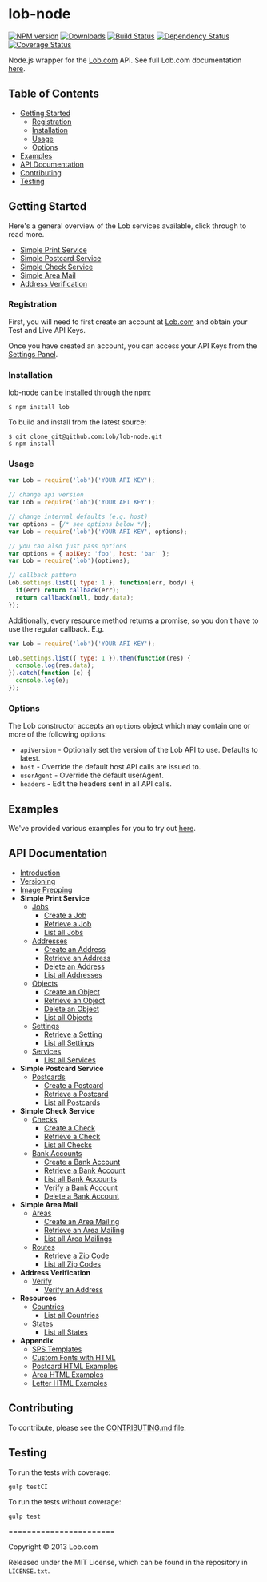 # lob-node

[downloads-image]: http://img.shields.io/npm/dm/lob.svg
[npm-url]: https://npmjs.org/package/lob
[npm-image]: https://badge.fury.io/js/lob.svg
[travis-url]: https://travis-ci.org/lob/lob-node
[travis-image]: https://travis-ci.org/lob/lob-node.svg?branch=master
[depstat-url]: https://david-dm.org/Lob/Lob-node
[depstat-image]: https://david-dm.org/Lob/Lob-node.svg

[![NPM version][npm-image]][npm-url] [![Downloads][downloads-image]][npm-url]  [![Build Status](https://travis-ci.org/lob/lob-node.svg?branch=master)](https://travis-ci.org/lob/lob-node) [![Dependency Status](https://gemnasium.com/lob/lob-node.svg)](https://gemnasium.com/lob/lob-node) [![Coverage Status](https://coveralls.io/repos/lob/lob-node/badge.svg?branch=master)](https://coveralls.io/r/lob/lob-node?branch=master)

Node.js wrapper for the [Lob.com](https://lob.com) API. See full Lob.com documentation [here](https://lob.com/docs/node).

## Table of Contents

- [Getting Started](#getting-started)
  - [Registration](#registration)
  - [Installation](#installation)
  - [Usage](#usage)
  - [Options](#options)
- [Examples](#examples)
- [API Documentation](#api-documentation)
- [Contributing](#contributing)
- [Testing](#testing)

## Getting Started

Here's a general overview of the Lob services available, click through to read more.

- [Simple Print Service](https://lob.com/services/sps)
- [Simple Postcard Service](https://lob.com/services/postcards)
- [Simple Check Service](https://lob.com/services/postcards)
- [Simple Area Mail](https://lob.com/services/sam)
- [Address Verification](https://lob.com/verification/address)

### Registration

First, you will need to first create an account at [Lob.com](https://dashboard.lob.com/#/register) and obtain your Test and Live API Keys.

Once you have created an account, you can access your API Keys from the [Settings Panel](https://dashboard.lob.com/#/settings).

### Installation

lob-node can be installed through the npm:

```
$ npm install lob
```

To build and install from the latest source:

```
$ git clone git@github.com:lob/lob-node.git
$ npm install
```

### Usage
```javascript
var Lob = require('lob')('YOUR API KEY');

// change api version
var Lob = require('lob')('YOUR API KEY');

// change internal defaults (e.g. host)
var options = {/* see options below */};
var Lob = require('lob')('YOUR API KEY', options);

// you can also just pass options
var options = { apiKey: 'foo', host: 'bar' };
var Lob = require('lob')(options);

// callback pattern
Lob.settings.list({ type: 1 }, function(err, body) {
  if(err) return callback(err);
  return callback(null, body.data);
});
```

Additionally, every resource method returns a promise, so you don't have to use the regular callback. E.g.

```javascript
var Lob = require('lob')('YOUR API KEY');

Lob.settings.list({ type: 1 }).then(function(res) {
  console.log(res.data);
}).catch(function (e) {
  console.log(e);
});
```

### Options
The Lob constructor accepts an `options` object which may contain one or more of the following options:

* `apiVersion` - Optionally set the version of the Lob API to use. Defaults to latest.
* `host` - Override the default host API calls are issued to.
* `userAgent` - Override the default userAgent.
* `headers` - Edit the headers sent in all API calls.

## Examples

We've provided various examples for you to try out [here](https://github.com/lob/lob-node/tree/master/examples).

## API Documentation

- [Introduction](https://lob.com/docs/node#introduction)
- [Versioning](https://lob.com/docs/node#version)
- [Image Prepping](https://lob.com/docs/node#prepping)
- **Simple Print Service**
  - [Jobs](https://lob.com/docs/node#jobs)
    - [Create a Job](https://lob.com/docs/node#jobs_create)
    - [Retrieve a Job](https://lob.com/docs/node#jobs_retrieve)
    - [List all Jobs](https://lob.com/docs/node#jobs_list)
  - [Addresses](https://lob.com/docs/node#addresses)
    - [Create an Address](https://lob.com/docs/node#addresses_create)
    - [Retrieve an Address](https://lob.com/docs/node#addresses_retrieve)
    - [Delete an Address](https://lob.com/docs/node#addresses_delete)
    - [List all Addresses](https://lob.com/docs/node#addresses_list)
  - [Objects](https://lob.com/docs/node#objects)
    - [Create an Object](https://lob.com/docs/node#objects_create)
    - [Retrieve an Object](https://lob.com/docs/node#objects_retrieve)
    - [Delete an Object](https://lob.com/docs/node#objects_delete)
    - [List all Objects](https://lob.com/docs/node#objects_list)
  - [Settings](https://lob.com/docs/node#settings)
    - [Retrieve a Setting](https://lob.com/docs/node#settings_retrieve)
    - [List all Settings](https://lob.com/docs/node#settings_list)
  - [Services](https://lob.com/docs/node#services)
    - [List all Services](https://lob.com/docs/node#services_list)
- **Simple Postcard Service**
  - [Postcards](https://lob.com/docs/node#postcards)
    - [Create a Postcard](https://lob.com/docs/node#postcards_create)
    - [Retrieve a Postcard](https://lob.com/docs/node#postcards_retrieve)
    - [List all Postcards](https://lob.com/docs/node#postcards_list)
- **Simple Check Service**
  - [Checks](https://lob.com/docs/node#checks)
    - [Create a Check](https://lob.com/docs/node#checks_create)
    - [Retrieve a Check](https://lob.com/docs/node#checks_retrieve)
    - [List all Checks](https://lob.com/docs/node#checks_list)
  - [Bank Accounts](https://lob.com/docs/node#bank-accounts)
    - [Create a Bank Account](https://lob.com/docs/node#bankaccounts_create)
    - [Retrieve a Bank Account](https://lob.com/docs/node#bankaccounts_retrieve)
    - [List all Bank Accounts](https://lob.com/docs/node#bankaccounts_list)
    - [Verify a Bank Account](https://lob.com/docs/node#bankaccounts_verify)
    - [Delete a Bank Account](https://lob.com/docs/node#bankaccounts_delete)
- **Simple Area Mail**
  - [Areas](https://lob.com/docs/node#areas)
    - [Create an Area Mailing](https://lob.com/docs/node#areas_create)
    - [Retrieve an Area Mailing](https://lob.com/docs/node#areas_retrieve)
    - [List all Area Mailings](https://lob.com/docs/node#areas_list)
  - [Routes](https://lob.com/docs/node#routes)
    - [Retrieve a Zip Code](https://lob.com/docs/node#routes_retrieve)
    - [List all Zip Codes](https://lob.com/docs/node#routes_list)
- **Address Verification**
  - [Verify](https://lob.com/docs/node#verify)
    - [Verify an Address](https://lob.com/docs/node#verify_create)
- **Resources**
  - [Countries](https://lob.com/docs/node#countries)
    - [List all Countries](https://lob.com/docs/node#countries_list)
  - [States](https://lob.com/docs/node#states)
    - [List all States](https://lob.com/docs/node#states_list)
- **Appendix**
  - [SPS Templates](https://lob.com/docs/node#sps-templates)
  - [Custom Fonts with HTML](https://lob.com/docs/node#html-fonts)
  - [Postcard HTML Examples](https://lob.com/docs/node#postcard-examples)
  - [Area HTML Examples](https://lob.com/docs/node#area-examples)
  - [Letter HTML Examples](https://lob.com/docs/node#letter-examples)

## Contributing

To contribute, please see the [CONTRIBUTING.md](https://github.com/lob/lob-node/blob/master/CONTRIBUTING.md) file.

## Testing

To run the tests with coverage:

    gulp testCI

To run the tests without coverage:

    gulp test

=======================

Copyright &copy; 2013 Lob.com

Released under the MIT License, which can be found in the repository in `LICENSE.txt`.
